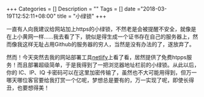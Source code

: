 +++
Categories = []
Description = ""
Tags = []
date ="2018-03-19T12:52:11+08:00"
title = "小绿锁"
+++

一直有人向我建议给网站加上https的小绿锁，不然老是会被提醒不安全，就像是在上小黄网一样……我去看了下，貌似是得生成一个证书存在自己的服务器上，然而像我这样无耻占用Github的服务器的穷人，当然是没有办法的了，遂放弃了。


然而！今天突然去我的网站部署工具[netlify](https://www.netlify.com/)上看了看，居然提供了免费htpps服务！而且部署超级简单，于是我得到了一把浏览器地址栏前的小绿锁。从此以后，你的 IC、IP、IQ 卡密码可以在这里加密传输了，虽然也不大可能用得到，但万一哪天哪位客官要给我打赏一个亿呢，梦想总是要有的，万一实现了呢，即使长得丑，也要想得美！

